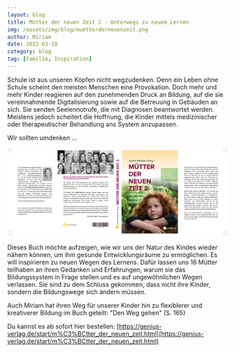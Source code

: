 ```yaml
---
layout: blog
title: Mütter der neuen Zeit 2 - Unterwegs zu neuem Lernen
img: /assets/img/blog/muetterderneuenzeit.png
author: Miriam
date: 2022-03-19
category: blog
tag: [Familie, Inspiration]
---
```


Schule ist aus unseren Köpfen nicht wegzudenken. Denn ein Leben ohne Schule scheint den meisten Menschen eine Provokation. Doch mehr und mehr Kinder reagieren auf den zunehmenden Druck an Bildung, auf die sie vereinnahmende Digitalisierung sowie auf die Betreuung in Gebäuden an sich. Sie senden Seelennotrufe, die mit Diagnosen beantwortet werden. Meistens jedoch scheitert die Hoffnung, die Kinder mittels medizinischer oder therapeutischer Behandlung ans System anzupassen.

Wir sollten umdenken ...

<img class="img-thumbnail" alt="Cover" src="/assets/img/blog/muetterderneuenzeit.png">

Dieses Buch möchte aufzeigen, wie wir uns der Natur des Kindes wieder nähern können, um ihm gesunde Entwicklungsräume zu ermöglichen. Es will inspirieren zu neuen Wegen des Lernens. Dafür lassen uns 16 Mütter teilhaben an ihren Gedanken und Erfahrungen, warum sie das Bildungssystem in Frage stellen und es auf ungewöhnlichen Wegen verlassen. Sie sind zu dem Schluss gekommen, dass nicht ihre Kinder, sondern die Bildungswege sich ändern müssen.

Auch Miriam hat ihren Weg für unserer Kinder hin zu flexiblerer und kreativerer Bildung im Buch geteilt: "Den Weg gehen" (S. 165)

Du kannst es ab sofort hier bestellen:
[https://genius-verlag.de/start/m%C3%BCtter_der_neuen_zeit.html](https://genius-verlag.de/start/m%C3%BCtter_der_neuen_zeit.html)
